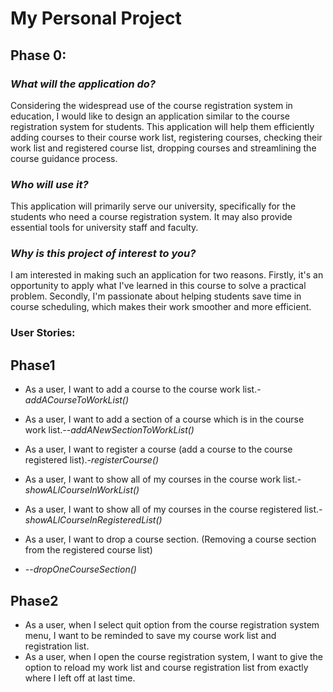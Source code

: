 # My Personal Project

## Phase 0:

### *What will the application do?*

Considering the widespread use of the course registration system in education, I would like to design an application
similar to the course registration system for students.
This application will help them efficiently adding courses to their course work list, registering courses, checking
their work list and registered course list, dropping courses and streamlining the course guidance process.


### *Who will use it?*

This application will primarily serve our university, specifically for the students who need a course 
registration system. It may also provide essential tools for university staff and faculty.



### *Why is this project of interest to you?*

I am interested in making such an application for two reasons.
Firstly, it's an opportunity to apply what I've learned in this course to solve a
practical problem. Secondly, I'm passionate about helping students save time in course scheduling, 
which makes their work smoother and more efficient.


### User Stories:

## Phase1
- As a user, I want to add a course to the course work list.-*addACourseToWorkList()*
- As a user, I want to add a section of a course which is in the course work list.--*addANewSectionToWorkList()*

- As a user, I want to register a course (add a course to the course registered list).-*registerCourse()*
- As a user, I want to show all of my courses in the course work list.-*showALlCourseInWorkList()*
- As a user, I want to show all of my courses in the course registered list.-*showALlCourseInRegisteredList()*

- As a user, I want to drop a course section. (Removing a course section from the registered course list) 
- --*dropOneCourseSection()*
## Phase2
- As a user, when I select quit option from the course registration system menu, 
I want to be reminded to save my course work list and registration list.
- As a user, when I open the course registration system, I want to give the 
option to reload my work list and course registration list from exactly where I left off 
at last time.








